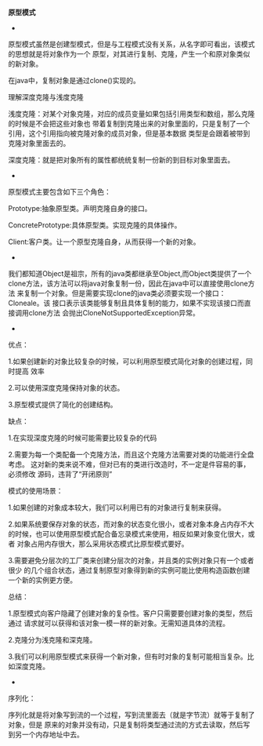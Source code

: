 **原型模式**

-
原型模式虽然是创建型模式，但是与工程模式没有关系，从名字即可看出，该模式的思想就是将对象作为一个
原型，对其进行复制、克隆，产生一个和原对象类似的新对象。

在java中，复制对象是通过clone()实现的。


理解深度克隆与浅度克隆

浅度克隆：对某个对象克隆，对应的成员变量如果包括引用类型和数组，那么克隆的时候是不会把这些对象也
带着复制到克隆出来的对象里面的，只是复制了一个引用，这个引用指向被克隆对象的成员对象，但是基本数据
类型是会跟着被带到克隆对象里面去的。

深度克隆：就是把对象所有的属性都统统复制一份新的到目标对象里面去。

-
原型模式主要包含如下三个角色：

Prototype:抽象原型类。声明克隆自身的接口。

ConcretePrototype:具体原型类。实现克隆的具体操作。

Client:客户类。让一个原型克隆自身，从而获得一个新的对象。


-

我们都知道Object是祖宗，所有的java类都继承至Object,而Object类提供了一个
clone方法，该方法可以将java对象复制一份，因此在java中可以直接使用clone方法
来复制一个对象。但是需要实现clone的java类必须要实现一个接口：Cloneale。该
接口表示该类能够复制且具体复制的能力，如果不实现该接口而直接调用clone方法
会抛出CloneNotSupportedException异常。

-
优点：

1.如果创建新的对象比较复杂的时候，可以利用原型模式简化对象的创建过程，同时提高
效率

2.可以使用深度克隆保持对象的状态。

3.原型模式提供了简化的创建结构。

缺点：

1.在实现深度克隆的时候可能需要比较复杂的代码

2.需要为每一个类配备一个克隆方法，而且这个克隆方法需要对类的功能进行全盘考虑。
这对新的类来说不难，但对已有的类进行改造时，不一定是件容易的事，必须修改
源码，违背了“开闭原则”

模式的使用场景：

1.如果创建的对象成本较大，我们可以利用已有的对象进行复制来获得。

2.如果系统要保存对象的状态，而对象的状态变化很小，或者对象本身占内存不大
的时候，也可以使用原型模式配合备忘录模式来使用，相反如果对象变化很大，或者
对象占用内存很大，那么采用状态模式比原型模式要好。

3.需要避免分层次的工厂类来创建分层次的对象，并且类的实例对象只有一个或者很少
的几个组合状态，通过复制原型对象得到新的实例可能比使用构造函数创建一个新的实例更方便。


总结：

1.原型模式向客户隐藏了创建对象的复杂性。客户只需要要创建对象的类型，然后通过
请求就可以获得和该对象一模一样的新对象。无需知道具体的流程。

2.克隆分为浅克隆和深克隆。

3.我们可以利用原型模式来获得一个新对象，但有时对象的复制可能相当复杂。比如深度克隆。

-
序列化：

序列化就是将对象写到流的一个过程，写到流里面去（就是字节流）就等于复制了对象，但是
原来的对象并没有动，只是复制将类型通过流的方式去读取，然后写到另一个内存地址中去。















